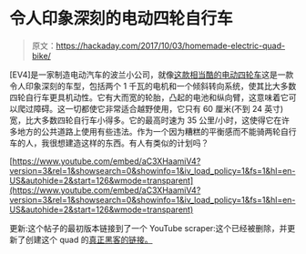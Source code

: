 # 令人印象深刻的电动四轮自行车

> 原文：<https://hackaday.com/2017/10/03/homemade-electric-quad-bike/>

[EV4]是一家制造电动汽车的波兰小公司，就像[这款相当酷的电动四轮车](http://ev4.pl/off-road-quad.html)这是一款令人印象深刻的车型，包括两个 1 千瓦的电机和一个倾斜转向系统，使其比大多数四轮自行车更具机动性。它有大而宽的轮胎，凸起的电池和纵向臂，这意味着它可以爬过障碍。这一切都使它非常适合越野使用，它只有 60 厘米(不到 24 英寸)宽，比大多数四轮自行车小得多。它的最高时速为 35 公里/小时，这使得它在许多地方的公共道路上使用有些违法。作为一个因为糟糕的平衡感而不能骑两轮自行车的人，我很想建造这样的东西。有人有类似的计划吗？

 [https://www.youtube.com/embed/aC3XHaamiV4?version=3&rel=1&showsearch=0&showinfo=1&iv_load_policy=1&fs=1&hl=en-US&autohide=2&start=126&wmode=transparent](https://www.youtube.com/embed/aC3XHaamiV4?version=3&rel=1&showsearch=0&showinfo=1&iv_load_policy=1&fs=1&hl=en-US&autohide=2&start=126&wmode=transparent)



更新:这个帖子的最初版本链接到了一个 YouTube scraper:这个已经被删除，并更新了创建这个 quad 的[真正黑客的链接。](http://ev4.pl/off-road-quad.html)